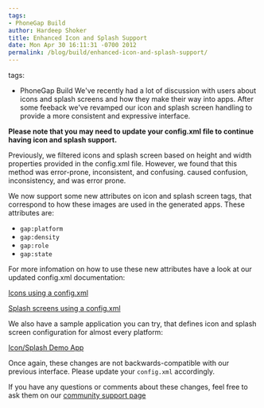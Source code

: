 ```yaml
---
tags:
- PhoneGap Build
author: Hardeep Shoker
title: Enhanced Icon and Splash Support
date: Mon Apr 30 16:11:31 -0700 2012
permalink: /blog/build/enhanced-icon-and-splash-support/
---
```

tags:
- PhoneGap Build
We've recently had a lot of discussion with users about icons and splash screens
and how they make their way into apps. After some feeback we've revamped our
icon and splash screen handling to provide a more consistent and expressive
interface.

__Please note that you may need to update your config.xml file to continue having
icon and splash support.__

<!-- end-slug -->

Previously, we filtered icons and splash screen based on height and width
properties provided in the config.xml file. However, we found that this method
was error-prone, inconsistent, and confusing.
caused confusion, inconsistency, and was error prone.

We now support some new attributes on icon and splash screen tags, that
correspond to how these images are used in the generated apps. These attributes
are:

* `gap:platform`
* `gap:density`
* `gap:role`
* `gap:state`

For more infomation on how to use these new attributes have a look at our
updated config.xml documentation:

[Icons using a config.xml](https://build.phonegap.com/docs/config-xml#icons)

[Splash screens using a config.xml](https://build.phonegap.com/docs/config-xml#splashes)

We also have a sample application you can try, that defines icon and splash
screen configuration for almost every platform:

[Icon/Splash Demo App](https://github.com/hardeep/pgbuild-app)

Once again, these changes are not backwards-compatible with our previous
interface. Please update your `config.xml` accordingly.

If you have any questions or comments about these changes, feel free to ask
them on our [community support page](http://community.phonegap.com/nitobi)

